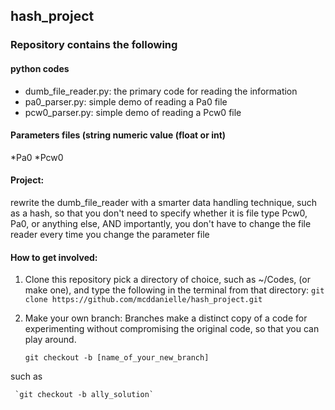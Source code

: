 ## hash_project
### Repository contains the following
#### python codes
* dumb_file_reader.py: the primary code for reading the information
* pa0_parser.py: simple demo of reading a Pa0 file
* pcw0_parser.py: simple demo of reading a Pcw0 file

#### Parameters files (string <space> numeric value (float or int)
*Pa0
*Pcw0

#### Project:
rewrite the dumb_file_reader with a smarter data handling technique, such as a hash, so that you don't need to specify whether it is file type Pcw0, Pa0, or anything else, AND importantly, you don't have to change the file reader every time you change the parameter file

#### How to get involved:

1) Clone this repository
   pick a directory of choice, such as ~/Codes, (or make one), and type the following in the terminal from that directory:
   `git clone https://github.com/mcddanielle/hash_project.git`


2) Make your own branch:
   Branches make a distinct copy of a code for experimenting without compromising the original code, so that you can play around.

   `git checkout -b [name_of_your_new_branch] `

such as

     `git checkout -b ally_solution`

